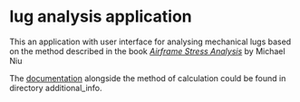 # lug analysis application

This an application with user interface for analysing mechanical lugs based on the method described in the book [*Airframe Stress Analysis*](https://github.com/b3n-b3n/lug_analysis/blob/master/additional_info/NIU%20-%20Lug%20analysis.pdf) by Michael Niu

The [documentation](https://github.com/b3n-b3n/lug_analysis/blob/master/additional_info/documentation.md) alongside the method of calculation could be found in directory additional_info.
